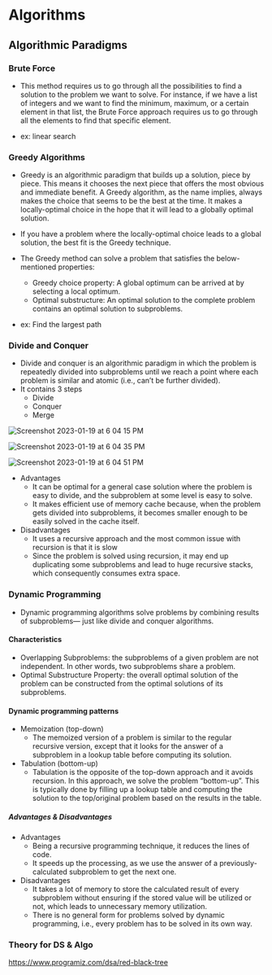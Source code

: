 # Algorithms


## Algorithmic Paradigms

### Brute Force
- This method requires us to go through all the possibilities to find a solution to the problem we want to solve. For instance, if we have a list of integers and we want to find the minimum, maximum, or a certain element in that list, the Brute Force approach requires us to go through all the elements to find that specific element.

- ex: linear search

### Greedy Algorithms
- Greedy is an algorithmic paradigm that builds up a solution, piece by piece. This means it chooses the next piece that offers the most obvious and immediate benefit. A Greedy algorithm, as the name implies, always makes the choice that seems to be the best at the time. It makes a locally-optimal choice in the hope that it will lead to a globally optimal solution.
- If you have a problem where the locally-optimal choice leads to a global solution, the best fit is the Greedy technique.

- The Greedy method can solve a problem that satisfies the below-mentioned properties:
  - Greedy choice property: A global optimum can be arrived at by selecting a local optimum.
  - Optimal substructure: An optimal solution to the complete problem contains an optimal solution to subproblems.
- ex: Find the largest path

### Divide and Conquer
- Divide and conquer is an algorithmic paradigm in which the problem is repeatedly divided into subproblems until we reach a point where each problem is similar and atomic (i.e., can’t be further divided).
- It contains 3 steps
  - Divide
  - Conquer
  - Merge

![Screenshot 2023-01-19 at 6 04 15 PM](https://user-images.githubusercontent.com/22169012/213444115-43b95442-86b7-448c-ad8c-66ec1e2cbc34.png)

![Screenshot 2023-01-19 at 6 04 35 PM](https://user-images.githubusercontent.com/22169012/213444194-c460edcd-878b-476e-8e9e-9d36ae278365.png)

![Screenshot 2023-01-19 at 6 04 51 PM](https://user-images.githubusercontent.com/22169012/213444233-944686a5-44d1-4d94-93f2-c35b07599983.png)

- Advantages
  - It can be optimal for a general case solution where the problem is easy to divide, and the subproblem at some level is easy to solve.
  - It makes efficient use of memory cache because, when the problem gets divided into subproblems, it becomes smaller enough to be easily solved in the cache itself.
- Disadvantages
  - It uses a recursive approach and the most common issue with recursion is that it is slow
  - Since the problem is solved using recursion, it may end up duplicating some subproblems and lead to huge recursive stacks, which consequently consumes extra space. 


### Dynamic Programming

- Dynamic programming algorithms solve problems by combining results of subproblems— just like divide and conquer algorithms.

#### Characteristics
  - Overlapping Subproblems: the subproblems of a given problem are not independent. In other words, two subproblems share a problem.
  - Optimal Substructure Property: the overall optimal solution of the problem can be constructed from the optimal solutions of its subproblems.

#### Dynamic programming patterns
- Memoization (top-down)
  - The memoized version of a problem is similar to the regular recursive version, except that it looks for the answer of a subproblem in a lookup table before computing its solution.
- Tabulation (bottom-up)
  - Tabulation is the opposite of the top-down approach and it avoids recursion. In this approach, we solve the problem “bottom-up”. This is typically done by filling up a lookup table and computing the solution to the top/original problem based on the results in the table.

##### Advantages & Disadvantages
- Advantages
  - Being a recursive programming technique, it reduces the lines of code.
  - It speeds up the processing, as we use the answer of a previously-calculated subproblem to get the next one.
- Disadvantages
  - It takes a lot of memory to store the calculated result of every subproblem without ensuring if the stored value will be utilized or not, which leads to unnecessary memory utilization.
  - There is no general form for problems solved by dynamic programming, i.e., every problem has to be solved in its own way.


### Theory for DS & Algo
https://www.programiz.com/dsa/red-black-tree
